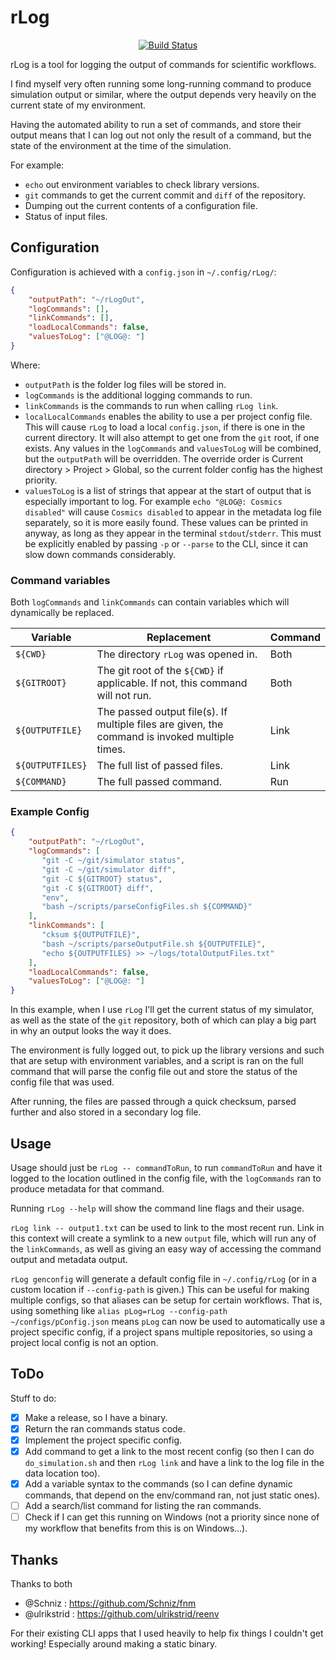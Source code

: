 # rLog

<p align="center">
<a href="https://dev.azure.com/CrossR-1/rLog/_build/latest?definitionId=5&branchName=master"><img alt="Build Status" src="https://dev.azure.com/CrossR-1/rLog/_apis/build/status/CrossR.rLog?branchName=master"></a>
</p>

rLog is a tool for logging the output of commands for scientific
workflows.

I find myself very often running some long-running command to produce
simulation output or similar, where the output depends very heavily on the
current state of my environment.

Having the automated ability to run a set of commands, and store their output
means that I can log out not only the result of a command, but the state of
the environment at the time of the simulation.

For example:

 - `echo` out environment variables to check library versions.
 - `git` commands to get the current commit and `diff` of the repository.
 - Dumping out the current contents of a configuration file.
 - Status of input files.

## Configuration

Configuration is achieved with a `config.json` in `~/.config/rLog/`:

```json
{
    "outputPath": "~/rLogOut",
    "logCommands": [],
    "linkCommands": [],
    "loadLocalCommands": false,
    "valuesToLog": ["@LOG@: "]
}
```

Where:

 - `outputPath` is the folder log files will be stored in.
 - `logCommands` is the additional logging commands to run.
 - `linkCommands` is the commands to run when calling `rLog link`.
 - `localLocalCommands` enables the ability to use a per project config file.
    This will cause `rLog` to load a local `config.json`, if there is
    one in the current directory. It will also attempt to get one from the `git`
    root, if one exists. Any values in the `logCommands` and `valuesToLog`
    will be combined, but the `outputPath` will be overridden. The override
    order is Current directory > Project > Global, so the current folder config
    has the highest priority.
 - `valuesToLog` is a list of strings that appear at the start of output
    that is especially important to log. For example `echo "@LOG@: Cosmics
    disabled"` will cause `Cosmics disabled` to appear in the metadata log
    file separately, so it is more easily found. These values can be printed
    in anyway, as long as they appear in the terminal `stdout`/`stderr`. This
    must be explicitly enabled by passing `-p` or `--parse` to the CLI, since
    it can slow down commands considerably.

### Command variables

Both `logCommands` and `linkCommands` can contain variables which will
dynamically be replaced.

| Variable | Replacement | Command |
|----------|-------------|---------|
| `${CWD}`   | The directory `rLog` was opened in. | Both |
| `${GITROOT}` | The git root of the `${CWD}` if applicable. If not, this command will not run. | Both |
| `${OUTPUTFILE}` | The passed output file(s). If multiple files are given, the command is invoked multiple times. | Link |
| `${OUTPUTFILES}` | The full list of passed files. | Link |
| `${COMMAND}` | The full passed command. | Run |

### Example Config

```json
{
    "outputPath": "~/rLogOut",
    "logCommands": [
       "git -C ~/git/simulator status",
       "git -C ~/git/simulator diff",
       "git -C ${GITROOT} status",
       "git -C ${GITROOT} diff",
       "env",
       "bash ~/scripts/parseConfigFiles.sh ${COMMAND}"
    ],
    "linkCommands": [
       "cksum ${OUTPUTFILE}",
       "bash ~/scripts/parseOutputFile.sh ${OUTPUTFILE}",
       "echo ${OUTPUTFILES} >> ~/logs/totalOutputFiles.txt"
    ],
    "loadLocalCommands": false,
    "valuesToLog": ["@LOG@: "]
}
```

In this example, when I use `rLog` I'll get the current status of my
simulator, as well as the state of the `git` repository, both of which can
play a big part in why an output looks the way it does.

The environment is fully logged out, to pick up the library versions and such
that are setup with environment variables, and a script is ran on the full
command that will parse the config file out and store the status of the
config file that was used.

After running, the files are passed through a quick checksum, parsed further
and also stored in a secondary log file.

## Usage

Usage should just be `rLog -- commandToRun`, to run `commandToRun` and have
it logged to the location outlined in the config file, with the `logCommands`
ran to produce metadata for that command.

Running `rLog --help` will show the command line flags and their usage.

`rLog link -- output1.txt` can be used to link to the most recent run. Link
in this context will create a symlink to a new `output` file, which will run
any of the `linkCommands`, as well as giving an easy way of accessing the
command output and metadata output.

`rLog genconfig` will generate a default config file in
`~/.config/rLog` (or in a custom location if `--config-path` is
given.) This can be useful for making multiple configs, so that aliases can
be setup for certain workflows. That is, using something like
`alias pLog=rLog --config-path ~/configs/pConfig.json` means `pLog` can now
be used to automatically use a project specific config, if a project spans
multiple repositories, so using a project local config is not an option.

## ToDo

Stuff to do:

 - [X] Make a release, so I have a binary.
 - [X] Return the ran commands status code.
 - [X] Implement the project specific config.
 - [X] Add command to get a link to the most recent config (so then I can do
    `do_simulation.sh` and then `rLog link` and have a link to the
    log file in the data location too).
 - [X] Add a variable syntax to the commands (so I can define dynamic
    commands, that depend on the env/command ran, not just static ones).
 - [ ] Add a search/list command for listing the ran commands.
 - [ ] Check if I can get this running on Windows (not a priority since none
    of my workflow that benefits from this is on Windows...).

## Thanks

Thanks to both

 - @Schniz : https://github.com/Schniz/fnm
 - @ulrikstrid : https://github.com/ulrikstrid/reenv

For their existing CLI apps that I used heavily to help fix things I couldn't
get working! Especially around making a static binary.